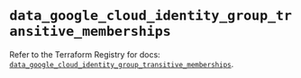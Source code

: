 # `data_google_cloud_identity_group_transitive_memberships`

Refer to the Terraform Registry for docs: [`data_google_cloud_identity_group_transitive_memberships`](https://registry.terraform.io/providers/hashicorp/google/6.41.0/docs/data-sources/cloud_identity_group_transitive_memberships).
